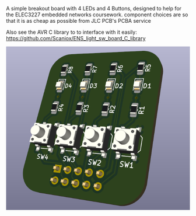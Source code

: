 A simple breakout board with 4 LEDs and 4 Buttons, designed to help for the ELEC3227 embedded networks coursework.
component choices are so that it is as cheap as possible from JLC PCB's PCBA service

Also see the AVR C library to to interface with it easily: https://github.com/Scaniox/ENS_light_sw_board_C_library

![](render.png)